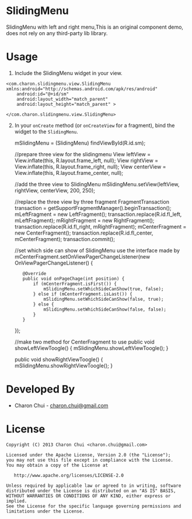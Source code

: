 SlidingMenu
===========

SlidingMenu with left and right menu,This is an original component demo, does not rely on any third-party lib library.

Usage
=====
  1. Include the SlidingMenu widget in your view. 

	<com.charon.slidingmenu.view.SlidingMenu xmlns:android="http://schemas.android.com/apk/res/android"
		android:id="@+id/sm"
		android:layout_width="match_parent"
		android:layout_height="match_parent" >

	</com.charon.slidingmenu.view.SlidingMenu>
	
  2. In your `onCreate` method (or `onCreateView` for a fragment), bind the
     widget to the `SlidingMenu`.

        mSlidingMenu = (SlidingMenu) findViewById(R.id.sm);
		
		//prepare three view for the slidingmenu
		View leftView = View.inflate(this, R.layout.frame_left, null);
        View rightView = View.inflate(this, R.layout.frame_right, null);
        View centerView = View.inflate(this, R.layout.frame_center, null);
		
		//add the three view to SlidingMenu
        mSlidingMenu.setView(leftView, rightView, centerView, 200, 250);
		
		//replace the three view by three fragment
        FragmentTransaction transaction = getSupportFragmentManager().beginTransaction();
        mLeftFragment = new LeftFragment();
        transaction.replace(R.id.fl_left, mLeftFragment);
        mRightFragment = new RightFragment();
        transaction.replace(R.id.fl_right, mRightFragment);
        mCenterFragment = new CenterFragment();
        transaction.replace(R.id.fl_center, mCenterFragment);
        transaction.commit();
	
		//set which side can show of SlidingMenu use the interface made by 
        mCenterFragment.setOnViewPagerChangeListener(new OnViewPagerChangeListener() {

            @Override
            public void onPageChage(int position) {
                if (mCenterFragment.isFirst()) {
                    mSlidingMenu.setWhichSideCanShow(true, false);
                } else if (mCenterFragment.isLast()) {
                    mSlidingMenu.setWhichSideCanShow(false, true);
                } else {
                    mSlidingMenu.setWhichSideCanShow(false, false);
                }
            }
        });
		
		//make two method for CenterFragment to use
		public void showLeftViewToogle() {
			mSlidingMenu.showLeftViewToogle();
		}

		public void showRightViewToogle() {
			mSlidingMenu.showRightViewToogle();
		}
	
	


Developed By
============

 * Charon Chui - <charon.chui@gmail.com>


License
=======

    Copyright (C) 2013 Charon Chui <charon.chui@gmail.com>

    Licensed under the Apache License, Version 2.0 (the "License");
    you may not use this file except in compliance with the License.
    You may obtain a copy of the License at

       http://www.apache.org/licenses/LICENSE-2.0

    Unless required by applicable law or agreed to in writing, software
    distributed under the License is distributed on an "AS IS" BASIS,
    WITHOUT WARRANTIES OR CONDITIONS OF ANY KIND, either express or implied.
    See the License for the specific language governing permissions and
    limitations under the License.

